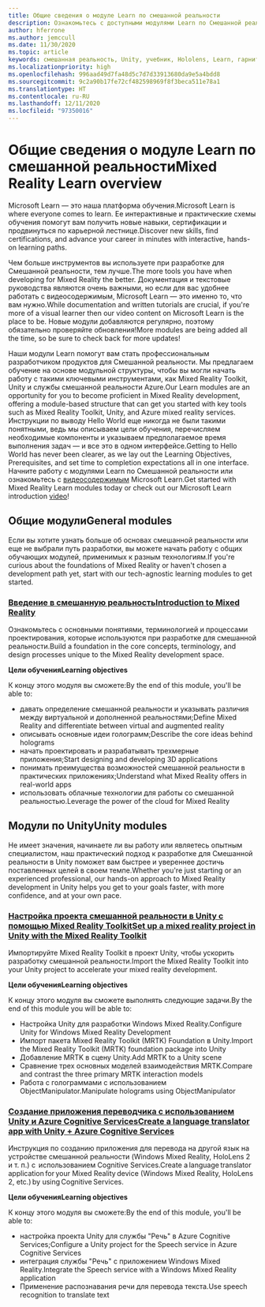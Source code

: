```yaml
---
title: Общие сведения о модуле Learn по смешанной реальности
description: Ознакомьтесь с доступными модулями Learn по Смешанной реальности.
author: hferrone
ms.author: jemccull
ms.date: 11/30/2020
ms.topic: article
keywords: смешанная реальность, Unity, учебник, Hololens, Learn, гарнитура смешанной реальности, гарнитура Windows Mixed Reality, гарнитура виртуальной реальности, что такое виртуальная реальность, что такое дополненная реальность, MRTK, Mixed Reality Toolkit, перевод с одного языка на другой, Azure, Azure Cognitive Services, Microsoft Learn
ms.localizationpriority: high
ms.openlocfilehash: 996aad49d7fa48d5c7d7d33913680da9e5a4bdd8
ms.sourcegitcommit: 9c2a90b17fe72cf482598969f8f3beca511e78a1
ms.translationtype: HT
ms.contentlocale: ru-RU
ms.lasthandoff: 12/11/2020
ms.locfileid: "97350016"
---
```

# <a name="mixed-reality-learn-overview"></a><span data-ttu-id="4c514-104">Общие сведения о модуле Learn по смешанной реальности</span><span class="sxs-lookup"><span data-stu-id="4c514-104">Mixed Reality Learn overview</span></span>

<span data-ttu-id="4c514-105">Microsoft Learn — это наша платформа обучения.</span><span class="sxs-lookup"><span data-stu-id="4c514-105">Microsoft Learn is where everyone comes to learn.</span></span> <span data-ttu-id="4c514-106">Ее интерактивные и практические схемы обучения помогут вам получить новые навыки, сертификации и продвинуться по карьерной лестнице.</span><span class="sxs-lookup"><span data-stu-id="4c514-106">Discover new skills, find certifications, and advance your career in minutes with interactive, hands-on learning paths.</span></span> 

<span data-ttu-id="4c514-107">Чем больше инструментов вы используете при разработке для Смешанной реальности, тем лучше.</span><span class="sxs-lookup"><span data-stu-id="4c514-107">The more tools you have when developing for Mixed Reality the better.</span></span> <span data-ttu-id="4c514-108">Документация и текстовые руководства являются очень важными, но если для вас удобнее работать с видеосодержимым, Microsoft Learn — это именно то, что вам нужно.</span><span class="sxs-lookup"><span data-stu-id="4c514-108">While documentation and written tutorials are crucial, if you're more of a visual learner then our video content on Microsoft Learn is the place to be.</span></span> <span data-ttu-id="4c514-109">Новые модули добавляются регулярно, поэтому обязательно проверяйте обновления!</span><span class="sxs-lookup"><span data-stu-id="4c514-109">More modules are being added all the time, so be sure to check back for more updates!</span></span>

<span data-ttu-id="4c514-110">Наши модули Learn помогут вам стать профессиональным разработчиком продуктов для Смешанной реальности. Мы предлагаем обучение на основе модульной структуры, чтобы вы могли начать работу с такими ключевыми инструментами, как Mixed Reality Toolkit, Unity и службы смешанной реальности Azure.</span><span class="sxs-lookup"><span data-stu-id="4c514-110">Our Learn modules are an opportunity for you to become proficient in Mixed Reality development, offering a module-based structure that can get you started with key tools such as Mixed Reality Toolkit, Unity, and Azure mixed reality services.</span></span> <span data-ttu-id="4c514-111">Инструкции по выводу Hello World еще никогда не были такими понятными, ведь мы описываем цели обучения, перечисляем необходимые компоненты и указываем предполагаемое время выполнения задач — и все это в одном интерфейсе.</span><span class="sxs-lookup"><span data-stu-id="4c514-111">Getting to Hello World has never been clearer, as we lay out the Learning Objectives, Prerequisites, and set time to completion expectations all in one interface.</span></span> <span data-ttu-id="4c514-112">Начните работу с модулями Learn по Смешанной реальности или ознакомьтесь с [видеосодержимым](https://channel9.msdn.com/Blogs/One-Dev-Minute/What-is-Microsoft-Learn) Microsoft Learn.</span><span class="sxs-lookup"><span data-stu-id="4c514-112">Get started with Mixed Reality Learn modules today or check out our Microsoft Learn introduction [video](https://channel9.msdn.com/Blogs/One-Dev-Minute/What-is-Microsoft-Learn)!</span></span>

## <a name="general-modules"></a><span data-ttu-id="4c514-113">Общие модули</span><span class="sxs-lookup"><span data-stu-id="4c514-113">General modules</span></span>

<span data-ttu-id="4c514-114">Если вы хотите узнать больше об основах смешанной реальности или еще не выбрали путь разработки, вы можете начать работу с общих обучающих модулей, применимых к разным технологиям.</span><span class="sxs-lookup"><span data-stu-id="4c514-114">If you're curious about the foundations of Mixed Reality or haven't chosen a development path yet, start with our tech-agnostic learning modules to get started.</span></span>

### <a name="introduction-to-mixed-reality"></a>[<span data-ttu-id="4c514-115">Введение в смешанную реальность</span><span class="sxs-lookup"><span data-stu-id="4c514-115">Introduction to Mixed Reality</span></span>](https://docs.microsoft.com/learn/modules/intro-to-mixed-reality/)

<span data-ttu-id="4c514-116">Ознакомьтесь с основными понятиями, терминологией и процессами проектирования, которые используются при разработке для смешанной реальности.</span><span class="sxs-lookup"><span data-stu-id="4c514-116">Build a foundation in the core concepts, terminology, and design processes unique to the Mixed Reality development space.</span></span>

<span data-ttu-id="4c514-117">**Цели обучения**</span><span class="sxs-lookup"><span data-stu-id="4c514-117">**Learning objectives**</span></span>

<span data-ttu-id="4c514-118">К концу этого модуля вы сможете:</span><span class="sxs-lookup"><span data-stu-id="4c514-118">By the end of this module, you'll be able to:</span></span>

* <span data-ttu-id="4c514-119">давать определение смешанной реальности и указывать различия между виртуальной и дополненной реальностями;</span><span class="sxs-lookup"><span data-stu-id="4c514-119">Define Mixed Reality and differentiate between virtual and augmented reality</span></span>
* <span data-ttu-id="4c514-120">описывать основные идеи голограмм;</span><span class="sxs-lookup"><span data-stu-id="4c514-120">Describe the core ideas behind holograms</span></span>
* <span data-ttu-id="4c514-121">начать проектировать и разрабатывать трехмерные приложения;</span><span class="sxs-lookup"><span data-stu-id="4c514-121">Start designing and developing 3D applications</span></span>
* <span data-ttu-id="4c514-122">понимать преимущества возможностей смешанной реальности в практических приложениях;</span><span class="sxs-lookup"><span data-stu-id="4c514-122">Understand what Mixed Reality offers in real-world apps</span></span>
* <span data-ttu-id="4c514-123">использовать облачные технологии для работы со смешанной реальностью.</span><span class="sxs-lookup"><span data-stu-id="4c514-123">Leverage the power of the cloud for Mixed Reality</span></span>

## <a name="unity-modules"></a><span data-ttu-id="4c514-124">Модули по Unity</span><span class="sxs-lookup"><span data-stu-id="4c514-124">Unity modules</span></span>

<span data-ttu-id="4c514-125">Не имеет значения, начинаете ли вы работу или являетесь опытным специалистом, наш практический подход к разработке для Смешанной реальности в Unity поможет вам быстрее и увереннее достичь поставленных целей в своем темпе.</span><span class="sxs-lookup"><span data-stu-id="4c514-125">Whether you're just starting or an experienced professional, our hands-on approach to Mixed Reality development in Unity helps you get to your goals faster, with more confidence, and at your own pace.</span></span>

### <a name="set-up-a-mixed-reality-project-in-unity-with-the-mixed-reality-toolkit"></a>[<span data-ttu-id="4c514-126">Настройка проекта смешанной реальности в Unity с помощью Mixed Reality Toolkit</span><span class="sxs-lookup"><span data-stu-id="4c514-126">Set up a mixed reality project in Unity with the Mixed Reality Toolkit</span></span>](https://docs.microsoft.com/learn/modules/mixed-reality-toolkit-project-unity/)

<span data-ttu-id="4c514-127">Импортируйте Mixed Reality Toolkit в проект Unity, чтобы ускорить разработку смешанной реальности.</span><span class="sxs-lookup"><span data-stu-id="4c514-127">Import the Mixed Reality Toolkit into your Unity project to accelerate your mixed reality development.</span></span>

<span data-ttu-id="4c514-128">**Цели обучения**</span><span class="sxs-lookup"><span data-stu-id="4c514-128">**Learning objectives**</span></span>

<span data-ttu-id="4c514-129">К концу этого модуля вы сможете выполнять следующие задачи.</span><span class="sxs-lookup"><span data-stu-id="4c514-129">By the end of this module you will be able to:</span></span>

* <span data-ttu-id="4c514-130">Настройка Unity для разработки Windows Mixed Reality.</span><span class="sxs-lookup"><span data-stu-id="4c514-130">Configure Unity for Windows Mixed Reality Development</span></span>
* <span data-ttu-id="4c514-131">Импорт пакета Mixed Reality Toolkit (MRTK) Foundation в Unity.</span><span class="sxs-lookup"><span data-stu-id="4c514-131">Import the Mixed Reality Toolkit (MRTK) foundation package into Unity</span></span>
* <span data-ttu-id="4c514-132">Добавление MRTK в сцену Unity.</span><span class="sxs-lookup"><span data-stu-id="4c514-132">Add MRTK to a Unity scene</span></span>
* <span data-ttu-id="4c514-133">Сравнение трех основных моделей взаимодействия MRTK.</span><span class="sxs-lookup"><span data-stu-id="4c514-133">Compare and contrast the three primary MRTK interaction models</span></span>
* <span data-ttu-id="4c514-134">Работа с голограммами с использованием ObjectManipulator.</span><span class="sxs-lookup"><span data-stu-id="4c514-134">Manipulate holograms using ObjectManipulator</span></span>

### <a name="create-a-language-translator-app-with-unity--azure-cognitive-services"></a>[<span data-ttu-id="4c514-135">Создание приложения переводчика с использованием Unity и Azure Cognitive Services</span><span class="sxs-lookup"><span data-stu-id="4c514-135">Create a language translator app with Unity + Azure Cognitive Services</span></span>](https://docs.microsoft.com/learn/modules/create-language-translator-mixed-reality-application-unity-azure-cognitive-services/)

<span data-ttu-id="4c514-136">Инструкция по созданию приложения для перевода на другой язык на устройстве смешанной реальности (Windows Mixed Reality, HoloLens 2 и т. п.) с  использованием Cognitive Services.</span><span class="sxs-lookup"><span data-stu-id="4c514-136">Create a language translator application for your Mixed Reality device (Windows Mixed Reality, HoloLens 2, etc.) by using Cognitive Services.</span></span>

<span data-ttu-id="4c514-137">**Цели обучения**</span><span class="sxs-lookup"><span data-stu-id="4c514-137">**Learning objectives**</span></span>

<span data-ttu-id="4c514-138">К концу этого модуля вы сможете:</span><span class="sxs-lookup"><span data-stu-id="4c514-138">By the end of this module, you'll be able to:</span></span>

* <span data-ttu-id="4c514-139">настройка проекта Unity для службы "Речь" в Azure Cognitive Services;</span><span class="sxs-lookup"><span data-stu-id="4c514-139">Configure a Unity project for the Speech service in Azure Cognitive Services</span></span>
* <span data-ttu-id="4c514-140">интеграция службы "Речь" с приложением Windows Mixed Reality.</span><span class="sxs-lookup"><span data-stu-id="4c514-140">Integrate the Speech service with a Windows Mixed Reality application</span></span>
* <span data-ttu-id="4c514-141">Применение распознавания речи для перевода текста.</span><span class="sxs-lookup"><span data-stu-id="4c514-141">Use speech recognition to translate text</span></span>
